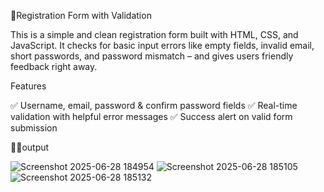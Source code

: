 📝Registration Form with Validation

This is a simple and clean registration form built with HTML, CSS, and JavaScript. It checks for basic input errors like empty fields, invalid email, short passwords, and password mismatch – and gives users friendly feedback right away.

Features

✅ Username, email, password & confirm password fields
✅ Real-time validation with helpful error messages
✅ Success alert on valid form submission

👨‍💻output

![Screenshot 2025-06-28 184954](https://github.com/user-attachments/assets/2ec87407-50ac-43a9-8e66-a5e64a5d5498)
![Screenshot 2025-06-28 185105](https://github.com/user-attachments/assets/1f82a4ac-b50d-4c58-9fa3-bf1ec719a6c1)
![Screenshot 2025-06-28 185132](https://github.com/user-attachments/assets/ba70a3a5-7fa8-49e9-85d6-3f78713ef8d1)



